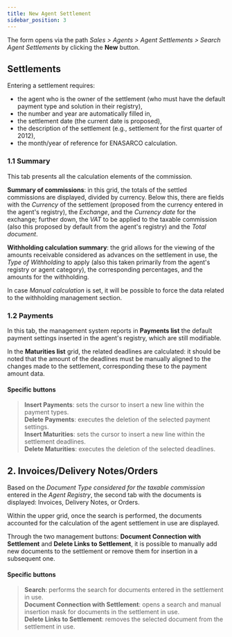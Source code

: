 ```yaml
---
title: New Agent Settlement 
sidebar_position: 3
---
```

The form opens via the path *Sales > Agents > Agent Settlements > Search Agent Settlements* by clicking the **New** button.

## **Settlements**

Entering a settlement requires: 
- the agent who is the owner of the settlement (who must have the default payment type and solution in their registry), 
- the number and year are automatically filled in,
- the settlement date (the current date is proposed), 
- the description of the settlement (e.g., settlement for the first quarter of 2012), 
- the month/year of reference for ENASARCO calculation.

### 1.1 Summary

This tab presents all the calculation elements of the commission.  

**Summary of commissions**: in this grid, the totals of the settled commissions are displayed, divided by currency. Below this, there are fields with the *Currency* of the settlement (proposed from the currency entered in the agent's registry), the *Exchange*, and the *Currency date* for the exchange; further down, the *VAT* to be applied to the taxable commission (also this proposed by default from the agent's registry) and the *Total document*.

**Withholding calculation summary**: the grid allows for the viewing of the amounts receivable considered as advances on the settlement in use, the *Type of Withholding* to apply (also this taken primarily from the agent's registry or agent category), the corresponding percentages, and the amounts for the withholding.

In case *Manual calculation* is set, it will be possible to force the data related to the withholding management section.

### 1.2 Payments 

In this tab, the management system reports in **Payments list** the default payment settings inserted in the agent's registry, which are still modifiable.

In the **Maturities list** grid, the related deadlines are calculated: it should be noted that the amount of the deadlines must be manually aligned to the changes made to the settlement, corresponding these to the payment amount data.

#### Specific buttons 

> **Insert Payments**: sets the cursor to insert a new line within the payment types.  
> **Delete Payments**: executes the deletion of the selected payment settings.  
> **Insert Maturities**: sets the cursor to insert a new line within the settlement deadlines.  
> **Delete Maturities**: executes the deletion of the selected deadlines.

## **2. Invoices/Delivery Notes/Orders**

Based on the *Document Type considered for the taxable commission* entered in the *Agent Registry*, the second tab with the documents is displayed: Invoices, Delivery Notes, or Orders.

Within the upper grid, once the search is performed, the documents accounted for the calculation of the agent settlement in use are displayed.

Through the two management buttons: **Document Connection with Settlement** and **Delete Links to Settlement**, it is possible to manually add new documents to the settlement or remove them for insertion in a subsequent one.

#### Specific buttons 

> **Search**: performs the search for documents entered in the settlement in use.  
> **Document Connection with Settlement**: opens a search and manual insertion mask for documents in the settlement in use.  
> **Delete Links to Settlement**: removes the selected document from the settlement in use.